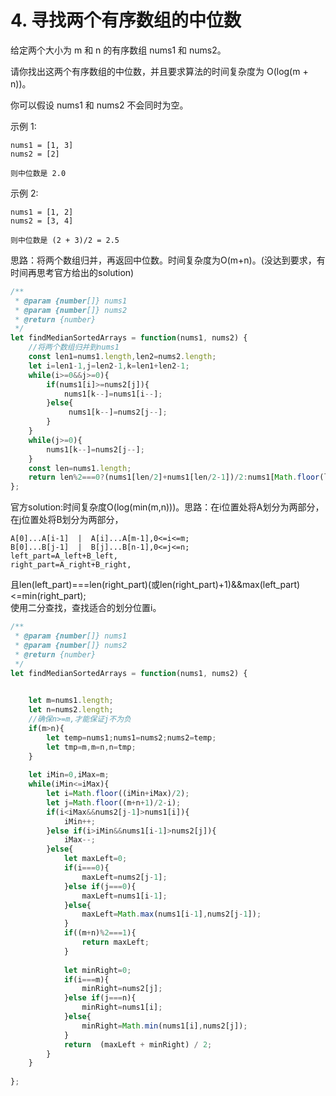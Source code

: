 #  4. 寻找两个有序数组的中位数
给定两个大小为 m 和 n 的有序数组 nums1 和 nums2。

请你找出这两个有序数组的中位数，并且要求算法的时间复杂度为 O(log(m + n))。

你可以假设 nums1 和 nums2 不会同时为空。

示例 1:

    nums1 = [1, 3]
    nums2 = [2]

    则中位数是 2.0
示例 2:

    nums1 = [1, 2]
    nums2 = [3, 4]

    则中位数是 (2 + 3)/2 = 2.5  

思路：将两个数组归并，再返回中位数。时间复杂度为O(m+n)。(没达到要求，有时间再思考官方给出的solution)
```javascript
/**
 * @param {number[]} nums1
 * @param {number[]} nums2
 * @return {number}
 */
let findMedianSortedArrays = function(nums1, nums2) {
    //将两个数组归并到nums1
    const len1=nums1.length,len2=nums2.length;
    let i=len1-1,j=len2-1,k=len1+len2-1;
    while(i>=0&&j>=0){
        if(nums1[i]>=nums2[j]){
            nums1[k--]=nums1[i--];
        }else{
             nums1[k--]=nums2[j--];
        }
    }
    while(j>=0){
        nums1[k--]=nums2[j--];
    }
    const len=nums1.length;
    return len%2===0?(nums1[len/2]+nums1[len/2-1])/2:nums1[Math.floor(len/2)];
};
```
官方solution:时间复杂度O(log(min(m,n)))。思路：在i位置处将A划分为两部分，在j位置处将B划分为两部分，

    A[0]...A[i-1]  |  A[i]...A[m-1],0<=i<=m;
    B[0]...B[j-1]  |  B[j]...B[n-1],0<=j<=n; 
    left_part=A_left+B_left,
    right_part=A_right+B_right,
且len(left_part)===len(right_part)(或len(right_part)+1)&&max(left_part)<=min(right_part);  
使用二分查找，查找适合的划分位置i。
```javascript
/**
 * @param {number[]} nums1
 * @param {number[]} nums2
 * @return {number}
 */
let findMedianSortedArrays = function(nums1, nums2) {
  

    let m=nums1.length;
    let n=nums2.length;
    //确保n>=m,才能保证j不为负
    if(m>n){
        let temp=nums1;nums1=nums2;nums2=temp;
        let tmp=m,m=n,n=tmp;
    }
    
    let iMin=0,iMax=m;
    while(iMin<=iMax){
        let i=Math.floor((iMin+iMax)/2);
        let j=Math.floor((m+n+1)/2-i);
        if(i<iMax&&nums2[j-1]>nums1[i]){
            iMin++;
        }else if(i>iMin&&nums1[i-1]>nums2[j]){
            iMax--;
        }else{
            let maxLeft=0;
            if(i===0){
                maxLeft=nums2[j-1];
            }else if(j===0){
                maxLeft=nums1[i-1];
            }else{
                maxLeft=Math.max(nums1[i-1],nums2[j-1]);
            }
            if((m+n)%2===1){
                return maxLeft;
            }
            
            let minRight=0;
            if(i===m){
                minRight=nums2[j];
            }else if(j===n){
                minRight=nums1[i];
            }else{
                minRight=Math.min(nums1[i],nums2[j]);
            }
            return  (maxLeft + minRight) / 2;
        }
    }
    
};

```